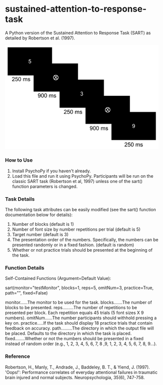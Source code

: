 sustained-attention-to-response-task
=============

A Python version of the Sustained Attention to Response Task (SART) as detailed by Robertson et al. 
(1997).

![SART task flow](/python-sustained-attention-to-response-task-sart.png?raw=true "SART Task Flow")

### How to Use

1. Install PsychoPy if you haven't already.
2. Load this file and run it using PsychoPy. Participants will be run on the 
   classic SART task (Robertson et al, 1997) unless one of the sart()
   function parameters is changed.

### Task Details

The following task attributes can be easily modified (see the sart()
function documentation below for details):
    
1) Number of blocks (default is 1)
2) Number of font size by number repetitions per trial (default is 5)
3) Target number (default is 3)
4) The presentation order of the numbers. Specifically, the
   numbers can be presented randomly or in a fixed fashion. (default is random)
5) Whether or not practice trials should be presented at the beginning of the 
   task.

### Function Details

Self-Contained Functions (Argument=Default Value):

sart(monitor="testMonitor", blocks=1, reps=5, omitNum=3, practice=True, 
     path="", fixed=False)
     
monitor......The monitor to be used for the task.
blocks.......The number of blocks to be presented.
reps.........The number of repetitions to be presented per block.  Each
             repetition equals 45 trials (5 font sizes X 9 numbers).
omitNum......The number participants should withhold pressing a key on.
practice.....If the task should display 18 practice trials that contain 
             feedback on accuracy.
path.........The directory in which the output file will be placed. Defaults
             to the directory in which the task is placed.
fixed........Whether or not the numbers should be presented in a fixed
             instead of random order (e.g., 1, 2, 3, 4, 5, 6, 7, 8 ,9,
             1, 2, 3, 4, 5, 6, 7, 8, 9...). 

### Reference

Robertson, H., Manly, T., Andrade, J.,  Baddeley, B. T., & Yiend, J. (1997). 
'Oops!': Performance correlates of everyday attentional failures in traumatic 
brain injured and normal subjects. Neuropsychologia, 35(6), 747-758.
